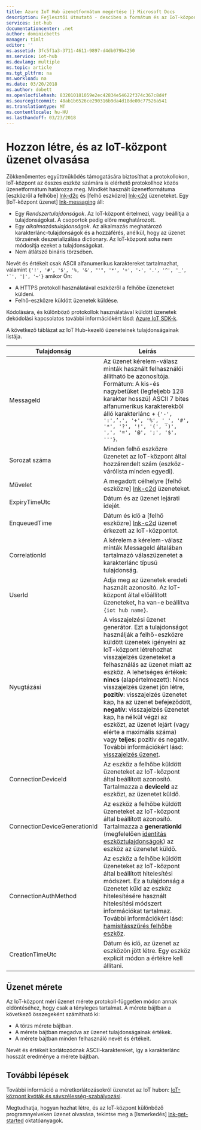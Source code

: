 ```yaml
---
title: Azure IoT Hub üzenetformátum megértése |} Microsoft Docs
description: Fejlesztői útmutató - descibes a formátum és az IoT-központ üzenetek várt tartalom.
services: iot-hub
documentationcenter: .net
author: dominicbetts
manager: timlt
editor: ''
ms.assetid: 3fc5f1a3-3711-4611-9897-d4db079b4250
ms.service: iot-hub
ms.devlang: multiple
ms.topic: article
ms.tgt_pltfrm: na
ms.workload: na
ms.date: 03/20/2018
ms.author: dobett
ms.openlocfilehash: 832010181059e2ec42834e54622f374c367c8d4f
ms.sourcegitcommit: 48ab1b6526ce290316b9da4d18de00c77526a541
ms.translationtype: MT
ms.contentlocale: hu-HU
ms.lasthandoff: 03/23/2018
---
```

# <a name="create-and-read-iot-hub-messages"></a>Hozzon létre, és az IoT-központ üzenet olvasása

Zökkenőmentes együttműködés támogatására biztosíthat a protokollokon, IoT-központ az összes eszköz számára is elérhető protokollhoz közös üzenetformátum határozza meg. Mindkét használt üzenetformátuma [eszközről a felhőbe] [ lnk-d2c] és [felhő eszközre] [ lnk-c2d] üzeneteket. Egy [IoT-központ üzenet] [ lnk-messaging] áll:

* Egy *Rendszertulajdonságok*. Az IoT-központ értelmezi, vagy beállítja a tulajdonságokat. A csoportok pedig előre meghatározott.
* Egy *alkalmazástulajdonságok*. Az alkalmazás meghatározó karakterlánc-tulajdonságok és a hozzáférés, anélkül, hogy az üzenet törzsének deszerializálása dictionary. Az IoT-központ soha nem módosítja ezeket a tulajdonságokat.
* Nem átlátszó bináris törzsében.

Nevét és értékeit csak ASCII alfanumerikus karaktereket tartalmazhat, valamint ```{'!', '#', '$', '%, '&', "'", '*', '+', '-', '.', '^', '_', '`', '|', '~'}``` amikor Ön:  

* A HTTPS protokoll használatával eszközről a felhőbe üzeneteket küldeni.
* Felhő-eszközre küldött üzenetek küldése.

Kódolására, és különböző protokollok használatával küldött üzenetek dekódolási kapcsolatos további információkért lásd: [Azure IoT SDK-k][lnk-sdks].

A következő táblázat az IoT Hub-kezelő üzeneteinek tulajdonságainak listája.

| Tulajdonság | Leírás |
| --- | --- |
| MessageId |Az üzenet kérelem-válasz minták használt felhasználói állítható be azonosítója. Formátum: A kis-és nagybetűket (legfeljebb 128 karakter hosszú) ASCII 7 bites alfanumerikus karakterekből álló karakterlánc + `{'-', ':',’.', '+', '%', '_', '#', '*', '?', '!', '(', ')', ',', '=', '@', ';', '$', '''}`. |
| Sorozat száma |Minden felhő eszközre üzenetet az IoT-központ által hozzárendelt szám (eszköz-várólista minden egyedi). |
| Művelet |A megadott célhelyre [felhő eszközre] [ lnk-c2d] üzeneteket. |
| ExpiryTimeUtc |Dátum és az üzenet lejárati idejét. |
| EnqueuedTime |Dátum és idő a [felhő eszközre] [ lnk-c2d] üzenet érkezett az IoT-központot. |
| CorrelationId |A kérelem a kérelem-válasz minták MessageId általában tartalmazó válaszüzenetet a karakterlánc típusú tulajdonság. |
| UserId |Adja meg az üzenetek eredeti használt azonosító. Az IoT-központ által előállított üzeneteket, ha van-e beállítva `{iot hub name}`. |
| Nyugtázási |A visszajelzési üzenet generátor. Ezt a tulajdonságot használják a felhő-eszközre küldött üzenetek igényelni az IoT-központ létrehozhat visszajelzés üzeneteket a felhasználás az üzenet miatt az eszköz. A lehetséges értékek: **nincs** (alapértelmezett): Nincs visszajelzés üzenet jön létre, **pozitív**: visszajelzés üzenetet kap, ha az üzenet befejeződött, **negatív**: visszajelzés üzenetet kap, ha nélkül végzi az eszközt, az üzenet lejárt (vagy elérte a maximális száma) vagy **teljes**: pozitív és negatív. További információkért lásd: [visszajelzés üzenet][lnk-feedback]. |
| ConnectionDeviceId |Az eszköz a felhőbe küldött üzeneteket az IoT-központ által beállított azonosító. Tartalmazza a **deviceId** az eszközt, az üzenetet küldő. |
| ConnectionDeviceGenerationId |Az eszköz a felhőbe küldött üzeneteket az IoT-központ által beállított azonosító. Tartalmazza a **generationId** (megfelelően [identitás eszköztulajdonságok][lnk-device-properties]) az eszköz az üzenetet küldő. |
| ConnectionAuthMethod |Az eszköz a felhőbe küldött üzeneteket az IoT-központ által beállított hitelesítési módszert. Ez a tulajdonság a üzenetet küld az eszköz hitelesítésére használt hitelesítési módszert információkat tartalmaz. További információkért lásd: [hamisításszűrés felhőbe eszköz][lnk-antispoofing]. |
| CreationTimeUtc | Dátum és idő, az üzenet az eszközön jött létre. Egy eszköz explicit módon a értékre kell állítani. |

## <a name="message-size"></a>Üzenet mérete

Az IoT-központ méri üzenet mérete protokoll-független módon annak eldöntéséhez, hogy csak a tényleges tartalmat. A mérete bájtban a következő összegeként számítható ki:

* A törzs mérete bájtban.
* A mérete bájtban megadva az üzenet tulajdonságainak értékek.
* A mérete bájtban minden felhasználó nevét és értékeit.

Nevét és értékeit korlátozódnak ASCII-karaktereket, így a karakterlánc hosszát eredménye a mérete bájtban.

## <a name="next-steps"></a>További lépések

További információ a méretkorlátozásokról üzenetet az IoT hubon: [IoT-központ kvóták és sávszélesség-szabályozási][lnk-quotas].

Megtudhatja, hogyan hozhat létre, és az IoT-központ különböző programnyelveken üzenet olvasása, tekintse meg a [Ismerkedés] [ lnk-get-started] oktatóanyagok.

[lnk-messaging]: iot-hub-devguide-messaging.md
[lnk-quotas]: iot-hub-devguide-quotas-throttling.md
[lnk-get-started]: iot-hub-get-started.md
[lnk-sdks]: iot-hub-devguide-sdks.md
[lnk-c2d]: iot-hub-devguide-messages-c2d.md
[lnk-d2c]: iot-hub-devguide-messages-d2c.md
[lnk-feedback]: iot-hub-devguide-messages-c2d.md#message-feedback
[lnk-device-properties]: iot-hub-devguide-identity-registry.md#device-identity-properties
[lnk-antispoofing]: iot-hub-devguide-messages-d2c.md#anti-spoofing-properties
